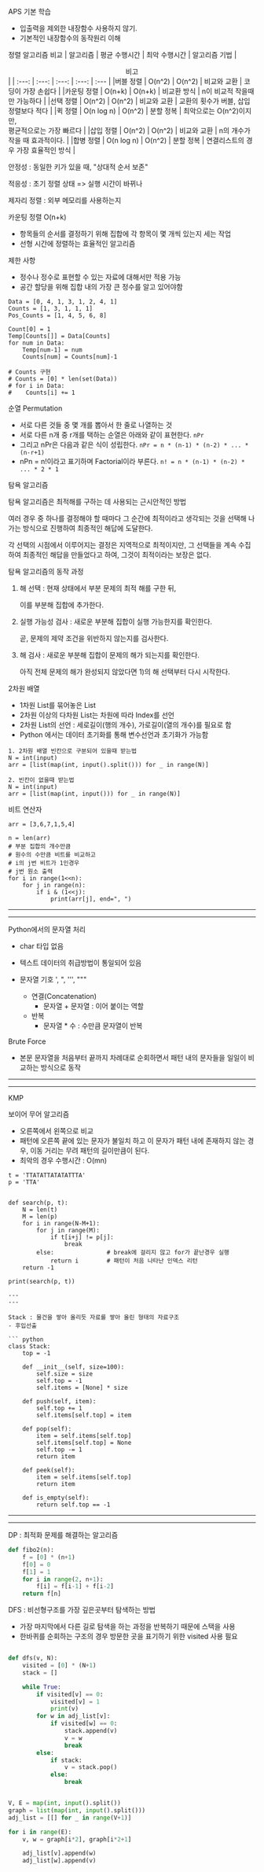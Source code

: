 APS 기본 학습
- 입출력을 제외한 내장함수 사용하지 않기.
- 기본적인 내장함수의 동작원리 이해

정렬 알고리즘 비교
| 알고리즘 | 평균 수행시간 | 최악 수행시간 | 알고리즘 기법 | <center>비고</center> |
| :---: | :---: | :---: | :---: | :--- |
|버블 정렬 | O(n^2) | O(n^2) | 비교와 교환 | 코딩이 가장 손쉽다 |
|카운팅 정렬 | O(n+k) | O(n+k) | 비교환 방식 | n이 비교적 작을때만 가능하다 |
|선택 정렬 | O(n^2) | O(n^2) | 비교와 교환 | 교환의 횟수가 버블, 삽입 정렬보다 적다 |
|퀵 정렬 | O(n log n) | O(n^2) | 분할 정복 | 최악으로는 O(n^2)이지만, <br> 평균적으로는 가장 빠르다 |
|삽입 정렬 | O(n^2) | O(n^2) | 비교와 교환 | n의 개수가 작을 때 효과적이다. |
|합병 정렬 | O(n log n) | O(n^2) | 분할 정복 | 연결리스트의 경우 가장 효율적인 방식 |

안정성 : 동일한 키가 있을 때, "상대적 순서 보존"

적응성 : 초기 정렬 상태 => 실행 시간이 바뀌나

제자리 정렬 : 외부 메모리를 사용하는지

카운팅 정렬 O(n+k)
- 항목들의 순서를 결정하기 위해 집합에 각 항목이 몇 개씩 있는지 세는 작업
- 선형 시간에 정렬하는 효율적인 알고리즘

제한 사항
- 정수나 정수로 표현할 수 있는 자료에 대해서만 적용 가능
- 공간 할당을 위해 집합 내의 가장 큰 정수를 알고 있어야함

```
Data = [0, 4, 1, 3, 1, 2, 4, 1]
Counts = [1, 3, 1, 1, 1]
Pos_Counts = [1, 4, 5, 6, 8]

Count[0] = 1
Temp[Counts[]] = Data[Counts]
for num in Data:
    Temp[num-1] = num
    Counts[num] = Counts[num]-1

# Counts 구현
# Counts = [0] * len(set(Data))
# for i in Data:
#    Counts[i] += 1
```

순열 Permutation
- 서로 다른 것들 중 몇 개를 뽑아서 한 줄로 나열하는 것
- 서로 다른 n개 중 r개를 택하는 순열은 아래와 같이 표현한다.
``` nPr ```
- 그리고 nPr은 다음과 같은 식이 성립한다.
``` nPr = n * (n-1) * (n-2) * ... * (n-r+1) ```
- nPn = n!이라고 표기하며 Factorial이라 부른다.
``` n! = n * (n-1) * (n-2) * ... * 2 * 1 ```

탐욕 알고리즘

탐욕 알고리즘은 최적해를 구하는 데 사용되는 근시안적인 방법

여러 경우 중 하나를 결정해야 할 때마다 그 순간에 최적이라고 생각되는 것을 선택해 나가는 방식으로 진행하여 최종적인 해답에 도달한다.

각 선택의 시점에서 이루어지는 결정은 지역적으로 최적이지만, 그 선택들을 계속 수집하여 최종적인 해답을 만들었다고 하여, 그것이 최적이라는 보장은 없다.


탐욕 알고리즘의 동작 과정

1. 해 선택 : 현재 상태에서 부분 문제의 최적 해를 구한 뒤,

    이를 부분해 집합에 추가한다.

2. 실행 가능성 검사 : 새로운 부분해 집합이 실행 가능한지를 확인한다.

    곧, 문제의 제약 조건을 위반하지 않는지를 검사한다.

3. 해 검사 : 새로운 부분해 집합이 문제의 해가 되는지를 확인한다.

    아직 전체 문제의 해가 완성되지 않았다면 1)의 해 선택부터 다시 시작한다.


2차원 배열

- 1차원 List를 묶어놓은 List
- 2차원 이상의 다차원 List는 차원에 따라 Index를 선언
- 2차원 List의 선언 : 세로길이(행의 개수), 가로길이(열의 개수)를 필요로 함
- Python 에서는 데이터 초기화를 통해 변수선언과 초기화가 가능함

```
1. 2차원 배열 빈칸으로 구분되어 있을때 받는법
N = int(input)
arr = [list(map(int, input().split())) for _ in range(N)]

2. 빈칸이 없을때 받는법
N = int(input)
arr = [list(map(int, input())) for _ in range(N)]
```

비트 연산자
```
arr = [3,6,7,1,5,4]

n = len(arr)
# 부분 집합의 개수만큼
# 원수의 수만큼 비트를 비교하고
# i의 j번 비트가 1인경우
# j번 원소 출력
for i in range(1<<n):
    for j in range(n):
        if i & (1<<j):
            print(arr[j], end=", ")
```
---
---

Python에서의 문자열 처리
- char 타입 없음
- 텍스트 데이터의 취급방법이 통일되어 있음

- 문자열 기호
    ', ", ''', """
    + 연결(Concatenation)
        - 문자열 + 문자열 : 이어 붙이는 역할
    * 반복
        - 문자열 * 수 : 수만큼 문자열이 반복


Brute Force
- 본문 문자열을 처음부터 끝까지 차례대로 순회하면서 패턴 내의 문자들을 일일이 비교하는 방식으로 동작

---
---
KMP

보이어 무어 알고리즘
- 오른쪽에서 왼쪽으로 비교
- 패턴에 오른쪽 끝에 있는 문자가 불일치 하고 이 문자가 패턴 내에 존재하지 않는 경우, 이동 거리는 무려 패턴의 길이만큼이 된다.
- 최악의 경우 수행시간 : O(mn)

```
t = 'TTATATTATATATTTA'
p = 'TTA'


def search(p, t):
    N = len(t)
    M = len(p)
    for i in range(N-M+1):
        for j in range(M):
            if t[i+j] != p[j]:
                break
        else:               # break에 걸리지 않고 for가 끝난경우 실행
            return i        # 패턴이 처음 나타난 인덱스 리턴
    return -1

print(search(p, t))

---
---

Stack : 물건을 쌓아 올리듯 자료를 쌓아 올린 형태의 자료구조
- 후입선출

``` python
class Stack:
    top = -1

    def __init__(self, size=100):
        self.size = size
        self.top = -1
        self.items = [None] * size

    def push(self, item):
        self.top += 1
        self.items[self.top] = item

    def pop(self):
        item = self.items[self.top]
        self.items[self.top] = None
        self.top -= 1
        return item

    def peek(self):
        item = self.items[self.top]
        return item

    def is_empty(self):
        return self.top == -1

```

---
---

DP : 최적화 문제를 해결하는 알고리즘

``` python
def fibo2(n):
    f = [0] * (n+1)
    f[0] = 0
    f[1] = 1
    for i in range(2, n+1):
        f[i] = f[i-1] + f[i-2]
    return f[n]
```

DFS : 비선형구조를 가장 깊은곳부터 탐색하는 방법
- 가장 마지막에서 다른 길로 탐색을 하는 과정을 반복하기 때문에 스택을 사용
- 한바퀴를 순회하는 구조의 경우 방문한 곳을 표기하기 위한 visited 사용 필요

``` python

def dfs(v, N):
    visited = [0] * (N+1)
    stack = []

    while True:
        if visited[v] == 0:
            visited[v] = 1
            print(v)
        for w in adj_list[v]:
            if visited[w] == 0:
                stack.append(v)
                v = w
                break
        else:
            if stack:
                v = stack.pop()
            else:
                break


V, E = map(int, input().split())
graph = list(map(int, input().split()))
adj_list = [[] for _ in range(V+1)]

for i in range(E):
    v, w = graph[i*2], graph[i*2+1]

    adj_list[v].append(w)
    adj_list[w].append(v)